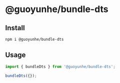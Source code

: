 # @guoyunhe/bundle-dts

## Install

```bash
npm i @guoyunhe/bundle-dts
```

## Usage

```ts
import { bundleDts } from '@guoyunhe/bundle-dts';

bundleDts({});
```
